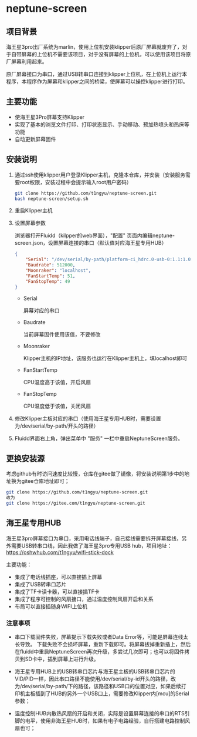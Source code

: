 # neptune-screen

## 项目背景

海王星3pro出厂系统为marlin，使用上位机安装klipper后原厂屏幕就废弃了，对于自带屏幕的上位机不需要该项目，对于没有屏幕的上位机，可以使用该项目将原厂屏幕利用起来。

原厂屏幕接口为串口，通过USB转串口连接到klipper上位机，在上位机上运行本程序，本程序作为屏幕和klipper之间的桥梁，使屏幕可以操控klipper进行打印。


## 主要功能

* 使海王星3Pro屏幕支持Klipper
* 实现了基本的浏览文件打印、打印状态显示、手动移动、预加热喷头和热床等功能
* 自动更新屏幕固件


## 安装说明

1. 通过ssh使用klipper用户登录Klipper主机，克隆本仓库，并安装（安装服务需要root权限，安装过程中会提示输入root用户密码）
    ```bash
    git clone https://github.com/t1ngyu/neptune-screen.git
    bash neptune-screen/setup.sh
    ```
2. 重启Klipper主机
3. 设置屏幕参数
    
    浏览器打开Fluidd（kilpper的web界面），"配置" 页面内编辑neptune-screen.json，设置屏幕连接的串口（默认值对应海王星专用HUB）
    ```json
    {
        "Serial": "/dev/serial/by-path/platform-ci_hdrc.0-usb-0:1.1:1.0-port0",
        "Baudrate": 512000,
        "Moonraker": "localhost",
        "FanStartTemp": 51,
        "FanStopTemp": 49
    }
    ```
    * Serial

        屏幕对应的串口

    * Baudrate

        当前屏幕固件使用该值，不要修改
    
    * Moonraker

        Klipper主机的IP地址，该服务也运行在Klipper主机上，填localhost即可

    * FanStartTemp
    
        CPU温度高于该值，开启风扇

    * FanStopTemp
    
        CPU温度低于该值，关闭风扇

4. 修改Klipper主板对应的串口（使用海王星专用HUB时，需要设置为/dev/serial/by-path/开头的路径）

5. Fluidd界面右上角，弹出菜单中 "服务" 一栏中重启NeptuneScreen服务。


## 更换安装源

考虑github有时访问速度比较慢，仓库在gitee做了镜像，将安装说明第1步中的地址换为gitee仓库地址即可；
```bash
git clone https://github.com/t1ngyu/neptune-screen.git
改为
git clone https://gitee.com/t1ngyu/neptune-screen.git
```


## 海王星专用HUB

海王星3pro屏幕接口为串口，采用电话线端子，自己接线需要拆开屏幕接线，另外需要USB转串口线，因此我做了海王星3pro专用USB hub，项目地址：https://oshwhub.com/t1ngyu/wifi-stick-dock

主要功能：
* 集成了电话线插座，可以直接插上屏幕
* 集成了USB转串口芯片
* 集成了TF卡读卡器，可以直接插TF卡
* 集成了程序可控制的风扇接口，通过温度控制风扇开启和关系
* 布局可以直接插随身WIFI上位机

### 注意事项

* 串口下载固件失败，屏幕提示下载失败或者Data Error等，可能是屏幕连线太长导致。
    下载失败不会损坏屏幕，重新下载即可。将屏幕拔掉重新插上，然后在fluidd中重启NeptuneScreen再次升级，多尝试几次即可；也可以将固件拷贝到SD卡中，插到屏幕上进行升级。
* 海王星专用HUB上的USB转串口芯片与海王星主板的USB转串口芯片的VID/PID一样，因此串口路径不能使用/dev/serial/by-id开头的路径，改为/dev/serial/by-path/下的路径，该路径和USB口的位置对应，如果后续打印机主板插到了HUB的另外一个USB口上，需要修改Klipper内[mcu]的Serial参数；

* 温度控制HUB内散热风扇的开启和关闭，实际是设置屏幕连接的串口的RTS引脚的电平，使用非海王星HUB时，如果有电子电路经验，自行搭建电路控制风扇也可；
